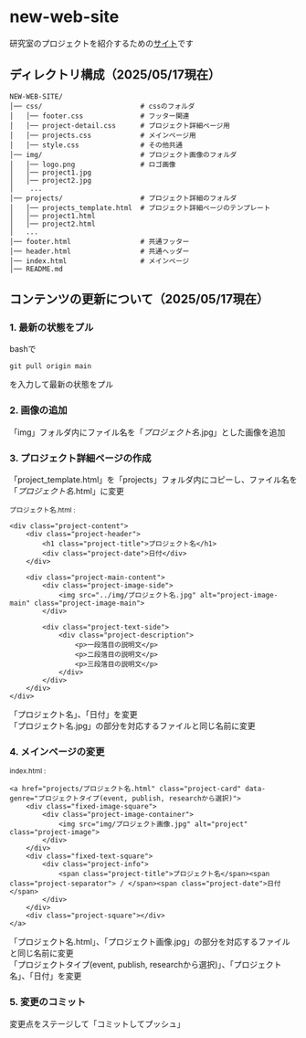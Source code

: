 # new-web-site

研究室のプロジェクトを紹介するための[サイト](https://labshio.github.io/new-web-site/)です

## ディレクトリ構成（2025/05/17現在）

```
NEW-WEB-SITE/
│── css/                        # cssのフォルダ
│   │── footer.css              # フッター関連
│   │── project-detail.css      # プロジェクト詳細ページ用
│   │── projects.css            # メインページ用
│   │── style.css               # その他共通
│── img/                        # プロジェクト画像のフォルダ
│   │── logo.png                # ロゴ画像
│   │── project1.jpg
│   │── project2.jpg
│    ...
│── projects/                   # プロジェクト詳細のフォルダ
│   │── projects_template.html  # プロジェクト詳細ページのテンプレート
│   │── project1.html
│   │── project2.html
│   ...
│── footer.html                 # 共通フッター
│── header.html                 # 共通ヘッダー
│── index.html                  # メインページ
│── README.md
```

## コンテンツの更新について（2025/05/17現在）

### 1. 最新の状態をプル

bashで
```
git pull origin main
```
を入力して最新の状態をプル

### 2. 画像の追加

「img」フォルダ内にファイル名を「*プロジェクト名*.jpg」とした画像を追加

### 3. プロジェクト詳細ページの作成

「project_template.html」を「projects」フォルダ内にコピーし、ファイル名を「*プロジェクト名*.html」に変更

<sub>プロジェクト名.html :</sub>
```
<div class="project-content">
    <div class="project-header">
        <h1 class="project-title">プロジェクト名</h1>
        <div class="project-date">日付</div>
    </div>
    
    <div class="project-main-content">
        <div class="project-image-side">
            <img src="../img/プロジェクト名.jpg" alt="project-image-main" class="project-image-main">
        </div>
        
        <div class="project-text-side">
            <div class="project-description">
                <p>一段落目の説明文</p>
                <p>二段落目の説明文</p>
                <p>三段落目の説明文</p>
            </div>
        </div>
    </div>
</div>
```

「プロジェクト名」、「日付」を変更<br/>
「プロジェクト名.jpg」の部分を対応するファイルと同じ名前に変更

### 4. メインページの変更

<sub>index.html :</sub>
```
<a href="projects/プロジェクト名.html" class="project-card" data-genre="プロジェクトタイプ(event, publish, researchから選択)">
    <div class="fixed-image-square">
        <div class="project-image-container">
            <img src="img/プロジェクト画像.jpg" alt="project" class="project-image">
        </div>
    </div>
    <div class="fixed-text-square">
        <div class="project-info">
            <span class="project-title">プロジェクト名</span><span class="project-separator"> / </span><span class="project-date">日付</span>
        </div>
    </div>
    <div class="project-square"></div>
</a>
```

「プロジェクト名.html」、「プロジェクト画像.jpg」の部分を対応するファイルと同じ名前に変更<br/>
「プロジェクトタイプ(event, publish, researchから選択)」、「プロジェクト名」、「日付」を変更

### 5. 変更のコミット

変更点をステージして「コミットしてプッシュ」
